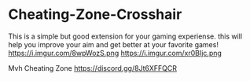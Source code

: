 # Cheating-Zone-Crosshair
This is a simple but good extension for your gaming experiense. this will help you improve your aim and get better at your favorite games!
https://i.imgur.com/8wpWozS.png
https://i.imgur.com/xr0BIjc.png



Mvh
Cheating Zone
https://discord.gg/8Jt6XFFQCR
